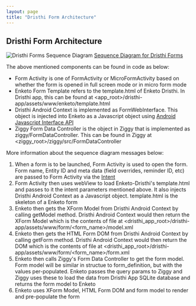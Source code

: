 ```yaml
---
layout: page
title: "Dristhi Form Architecture"
---
```


## Dristhi Form Architecture

![][forms_diagram]
[Sequence Diagram for Dristhi Forms][1]

The above mentioned components can be found in code as below:

* Form Activity is one of FormActivity or MicroFormActivity based on whether the form is opened in full screen mode or in micro form mode
* Enketo Form Template refers to the template.html of Enketo Dristhi. In Dristhi app, this can be found at <app_root>/dristhi-app/assets/www/enketo/template.html
* Dristhi Android Context is implemented as FormWebInterface. This object is injected into Enketo as a Javascript object using [Android Javascript Interface API][2]
* Ziggy Form Data Controller is the object in Ziggy that is implemented as ziggy/FormDataController. This can be found in Ziggy at <ziggy_root>/ziggy/src/FormDataController

More information about the sequence diagram messages below:

1. When a form is to be launched, Form Activity is used to open the form. Form name, Entity ID and meta data (field overrides, reminder ID, etc) are passed to Form Activity via the [Intent][3]
2. Form Activity then uses webView to load Enketo-Dristhi's template.html and passes to it the intent parameters mentioned above. It also injects Dristhi Android Context as a Javascript object. template.html is the skeleton of a Enketo form
3. Enketo then gets the XForm Model from Dristhi Android Context by calling getModel method. Dristhi Android Context would then return the XForm Model which is the contents of file at <dristhi_app_root>/dristhi-app/assets/www/form/<form_name>/model.xml
4. Enketo then gets the HTML Form DOM from Dristhi Android Context by calling getForm method. Dristhi Android Context would then return the DOM which is the contents of file at <dristhi_app_root>/dristhi-app/assets/www/form/<form_name>/form.xml
5. Enketo then calls Ziggy's Form Data Controller to get the form model. Form model will be similar in structue to form_definition, but with the values per-populated. Enketo passes the query params to Ziggy and Ziggy uses these to load the data from Dristhi App SQLite database and returns the form model to Enketo
6. Enketo uses XForm Model, HTML Form DOM and form model to render and pre-populate the form


[1]: {{root_url}}/images/custom/dristhi_app/forms.png
[2]: https://developer.android.com/guide/webapps/webview.html#UsingJavaScript
[3]: https://developer.android.com/reference/android/content/Intent.html
[forms_diagram]: {{root_url}}/images/custom/dristhi_app/forms.png "Dristhi Forms Sequence Diagram"